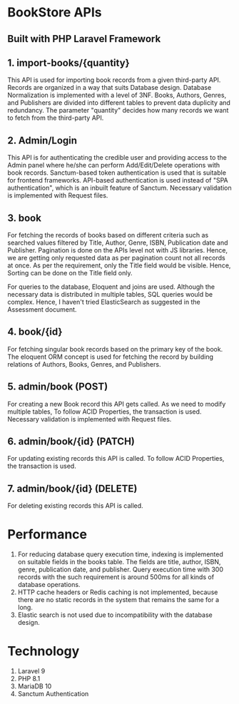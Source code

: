 # BookStore APIs
## Built with PHP Laravel Framework

## 1. import-books/{quantity}

This API is used for importing book records from a given third-party API. Records are organized in a way that suits Database design. Database Normalization is implemented with a level of 3NF. Books, Authors, Genres, and Publishers are divided into different tables to prevent data duplicity and redundancy. The parameter "quantity" decides how many records we want to fetch from the third-party API.

## 2. Admin/Login

This API is for authenticating the credible user and providing access to the Admin panel where he/she can perform Add/Edit/Delete operations with book records. Sanctum-based token authentication is used that is suitable for frontend frameworks. API-based authentication is used instead of "SPA authentication", which is an inbuilt feature of Sanctum. Necessary validation is implemented with Request files.

## 3. book

For fetching the records of books based on different criteria such as searched values filtered by Title, Author, Genre, ISBN, Publication date and Publisher. Pagination is done on the APIs level not with JS libraries. Hence, we are getting only requested data as per pagination count not all records at once. As per the requirement, only the Title field would be visible. Hence, Sorting can be done on the Title field only.

For queries to the database, Eloquent and joins are used. Although the necessary data is distributed in multiple tables, SQL queries would be complex. Hence, I haven't tried ElasticSearch as suggested in the Assessment document.
## 4. book/{id}

For fetching singular book records based on the primary key of the book. The eloquent ORM concept is used for fetching the record by building relations of Authors, Books, Genres, and Publishers.

## 5. admin/book (POST)

For creating a new Book record this API gets called. As we need to modify multiple tables, To follow ACID Properties, the transaction is used. Necessary validation is implemented with Request files.

## 6. admin/book/{id} (PATCH)

For updating existing records this API is called. To follow ACID Properties, the transaction is used.

## 7. admin/book/{id} (DELETE)

For deleting existing records this API is called.


# Performance

1. For reducing database query execution time, indexing is implemented on suitable fields in the books table. The fields are title, author, ISBN, genre, publication date, and publisher. Query execution time with 300 records with the such requirement is around 500ms for all kinds of database operations.
2. HTTP cache headers or Redis caching is not implemented, because there are no static records in the system that remains the same for a long.
3. Elastic search is not used due to incompatibility with the database design.

# Technology

1. Laravel 9
2. PHP 8.1
3. MariaDB 10
4. Sanctum Authentication

